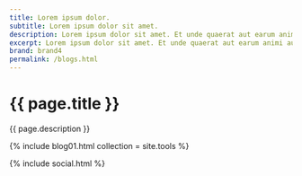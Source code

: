 ```yaml
---
title: Lorem ipsum dolor.
subtitle: Lorem ipsum dolor sit amet.
description: Lorem ipsum dolor sit amet. Et unde quaerat aut earum animi aut explicabo saepe qui quibusdam accusamus ut velit asperiores vel natus temporibus. Qui sapiente saepe qui totam saepe est suscipit quia vel error provident cum omnis eius aut galisum rem nulla dolor? Qui internos voluptas est nulla odit est temporibus expedita eos quidem cumque. Ea voluptates eligendi quo rerum libero et molestiae harum vel fugit magni et cupiditate optio At quia consequuntur ut exercitationem laboriosam. Cum blanditiis voluptatibus At amet sunt At quia deleniti id quibusdam neque ut odio placeat.
excerpt: Lorem ipsum dolor sit amet. Et unde quaerat aut earum animi aut explicabo saepe qui quibusdam accusamus ut velit asperiores vel natus temporibus.
brand: brand4
permalink: /blogs.html
---
```


# {{ page.title }} 

{{ page.description }}

{% include blog01.html collection = site.tools %}

{% include social.html %}
